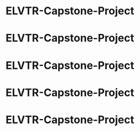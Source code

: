 # ELVTR-Capstone-Project
# ELVTR-Capstone-Project
# ELVTR-Capstone-Project
# ELVTR-Capstone-Project
# ELVTR-Capstone-Project
